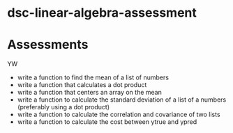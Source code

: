 # dsc-linear-algebra-assessment

# Assessments
YW
* write a function to find the mean of a list of numbers
* write a function that calculates a dot product
* write a function that centers an array on the mean 
* write a function to calculate the standard deviation of a list of a numbers (preferably using a dot product)
* write a function to calculate the correlation and covariance of two lists
* write a function to calculate the cost between ytrue and ypred
